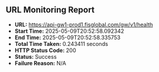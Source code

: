 ## URL Monitoring Report

- **URL:** https://api-gw1-prod1.fisglobal.com/gw/v1/health
- **Start Time:** 2025-05-09T20:52:58.092342
- **End Time:** 2025-05-09T20:52:58.335753
- **Total Time Taken:** 0.243411 seconds
- **HTTP Status Code:** 200
- **Status:** Success
- **Failure Reason:** N/A
